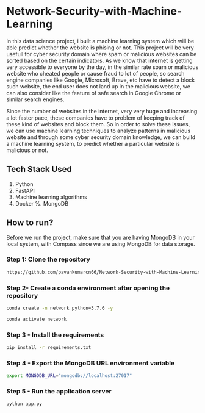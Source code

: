 # Network-Security-with-Machine-Learning

In this data science project, i built a machine learning system which will be able predict whether the website is phising or not. This project will be very usefull for cyber security domain where spam or malicious websites can be sorted based on the certain indicators. As we know that internet is getting very accessible to everyone by the day, in the similar rate spam or malicious website who cheated people or cause fraud to lot of people, so search engine companies like Google, Microsoft, Brave, etc have to detect a block such website, the end user does not land up in the malicious website, we can also consider like the feature of safe search in Google Chrome or similar search engines. 

Since the number of websites in the internet, very very huge and increasing a lot faster pace, these companies have to problem of keeping track of these kind of websites and block them. So in order to solve these issues, we can use machine learning techniques to analyze patterns in malicious website and through some cyber security domain knowledge, we can build a machine learning system, to predict whether a particular website is malicious or not.

## Tech Stack Used

1. Python 
2. FastAPI 
3. Machine learning algorithms
4. Docker
%. MongoDB

## How to run?

Before we run the project, make sure that you are having MongoDB in your local system, with Compass since we are using MongoDB for data storage.

### Step 1: Clone the repository

```bash
https://github.com/pavankumarcn66/Network-Security-with-Machine-Learning.git
```

### Step 2- Create a conda environment after opening the repository

```bash
conda create -n network python=3.7.6 -y
```

```bash
conda activate network
```

### Step 3 - Install the requirements

```bash
pip install -r requirements.txt
```

### Step 4 - Export the MongoDB URL environment variable

```bash
export MONGODB_URL="mongodb://localhost:27017"
```

### Step 5 - Run the application server

```bash
python app.py
```
